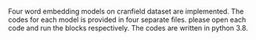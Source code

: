 Four word embedding models on cranfield dataset are implemented. The codes for each model is provided in four separate files. please open each code and run the blocks respectively. The codes are written in python 3.8.
